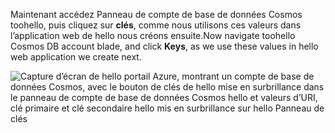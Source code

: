   <span data-ttu-id="67273-101">Maintenant accédez Panneau de compte de base de données Cosmos toohello, puis cliquez sur **clés**, comme nous utilisons ces valeurs dans l’application web de hello nous créons ensuite.</span><span class="sxs-lookup"><span data-stu-id="67273-101">Now navigate toohello Cosmos DB account blade, and click **Keys**, as we use these values in hello web application we create next.</span></span>

![Capture d’écran de hello portail Azure, montrant un compte de base de données Cosmos, avec le bouton de clés de hello mise en surbrillance dans le panneau de compte de base de données Cosmos hello et valeurs d’URI, clé primaire et clé secondaire hello mis en surbrillance sur hello Panneau de clés](./media/cosmos-db-keys/keys.png)

